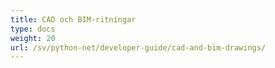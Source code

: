```yaml
---
title: CAD och BIM-ritningar
type: docs
weight: 20
url: /sv/python-net/developer-guide/cad-and-bim-drawings/
---
```

